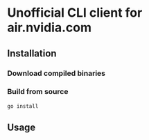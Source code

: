 # Unofficial CLI client for air.nvidia.com

## Installation

### Download compiled binaries



### Build from source 


```
go install
```


## Usage

```
```